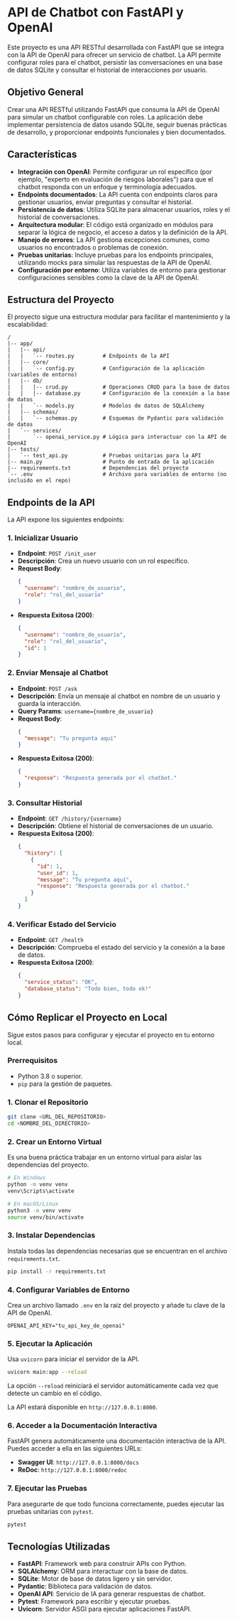 # API de Chatbot con FastAPI y OpenAI

Este proyecto es una API RESTful desarrollada con FastAPI que se integra con la API de OpenAI para ofrecer un servicio de chatbot. La API permite configurar roles para el chatbot, persistir las conversaciones en una base de datos SQLite y consultar el historial de interacciones por usuario.

## Objetivo General

Crear una API RESTful utilizando FastAPI que consuma la API de OpenAI para simular un chatbot configurable con roles. La aplicación debe implementar persistencia de datos usando SQLite, seguir buenas prácticas de desarrollo, y proporcionar endpoints funcionales y bien documentados.

## Características

- **Integración con OpenAI**: Permite configurar un rol específico (por ejemplo, "experto en evaluación de riesgos laborales") para que el chatbot responda con un enfoque y terminología adecuados.
- **Endpoints documentados**: La API cuenta con endpoints claros para gestionar usuarios, enviar preguntas y consultar el historial.
- **Persistencia de datos**: Utiliza SQLite para almacenar usuarios, roles y el historial de conversaciones.
- **Arquitectura modular**: El código está organizado en módulos para separar la lógica de negocio, el acceso a datos y la definición de la API.
- **Manejo de errores**: La API gestiona excepciones comunes, como usuarios no encontrados o problemas de conexión.
- **Pruebas unitarias**: Incluye pruebas para los endpoints principales, utilizando mocks para simular las respuestas de la API de OpenAI.
- **Configuración por entorno**: Utiliza variables de entorno para gestionar configuraciones sensibles como la clave de la API de OpenAI.

## Estructura del Proyecto

El proyecto sigue una estructura modular para facilitar el mantenimiento y la escalabilidad:

```
/
|-- app/
|   |-- api/
|   |   `-- routes.py         # Endpoints de la API
|   |-- core/
|   |   `-- config.py         # Configuración de la aplicación (variables de entorno)
|   |-- db/
|   |   |-- crud.py           # Operaciones CRUD para la base de datos
|   |   |-- database.py       # Configuración de la conexión a la base de datos
|   |   `-- models.py         # Modelos de datos de SQLAlchemy
|   |-- schemas/
|   |   `-- schemas.py        # Esquemas de Pydantic para validación de datos
|   `-- services/
|       `-- openai_service.py # Lógica para interactuar con la API de OpenAI
|-- tests/
|   `-- test_api.py           # Pruebas unitarias para la API
|-- main.py                   # Punto de entrada de la aplicación
|-- requirements.txt          # Dependencias del proyecto
`-- .env                      # Archivo para variables de entorno (no incluido en el repo)
```

## Endpoints de la API

La API expone los siguientes endpoints:

### 1. Inicializar Usuario

- **Endpoint**: `POST /init_user`
- **Descripción**: Crea un nuevo usuario con un rol específico.
- **Request Body**:
  ```json
  {
    "username": "nombre_de_usuario",
    "role": "rol_del_usuario"
  }
  ```
- **Respuesta Exitosa (200)**:
  ```json
  {
    "username": "nombre_de_usuario",
    "role": "rol_del_usuario",
    "id": 1
  }
  ```

### 2. Enviar Mensaje al Chatbot

- **Endpoint**: `POST /ask`
- **Descripción**: Envía un mensaje al chatbot en nombre de un usuario y guarda la interacción.
- **Query Params**: `username={nombre_de_usuario}`
- **Request Body**:
  ```json
  {
    "message": "Tu pregunta aquí"
  }
  ```
- **Respuesta Exitosa (200)**:
  ```json
  {
    "response": "Respuesta generada por el chatbot."
  }
  ```

### 3. Consultar Historial

- **Endpoint**: `GET /history/{username}`
- **Descripción**: Obtiene el historial de conversaciones de un usuario.
- **Respuesta Exitosa (200)**:
  ```json
  {
    "history": [
      {
        "id": 1,
        "user_id": 1,
        "message": "Tu pregunta aquí",
        "response": "Respuesta generada por el chatbot."
      }
    ]
  }
  ```

### 4. Verificar Estado del Servicio

- **Endpoint**: `GET /health`
- **Descripción**: Comprueba el estado del servicio y la conexión a la base de datos.
- **Respuesta Exitosa (200)**:
  ```json
  {
    "service_status": "OK",
    "database_status": "Todo bien, todo ok!"
  }
  ```

## Cómo Replicar el Proyecto en Local

Sigue estos pasos para configurar y ejecutar el proyecto en tu entorno local.

### Prerrequisitos

- Python 3.8 o superior.
- `pip` para la gestión de paquetes.

### 1. Clonar el Repositorio

```bash
git clone <URL_DEL_REPOSITORIO>
cd <NOMBRE_DEL_DIRECTORIO>
```

### 2. Crear un Entorno Virtual

Es una buena práctica trabajar en un entorno virtual para aislar las dependencias del proyecto.

```bash
# En Windows
python -m venv venv
venv\Scripts\activate

# En macOS/Linux
python3 -m venv venv
source venv/bin/activate
```

### 3. Instalar Dependencias

Instala todas las dependencias necesarias que se encuentran en el archivo `requirements.txt`.

```bash
pip install -r requirements.txt
```

### 4. Configurar Variables de Entorno

Crea un archivo llamado `.env` en la raíz del proyecto y añade tu clave de la API de OpenAI.

```
OPENAI_API_KEY="tu_api_key_de_openai"
```

### 5. Ejecutar la Aplicación

Usa `uvicorn` para iniciar el servidor de la API.

```bash
uvicorn main:app --reload
```

La opción `--reload` reiniciará el servidor automáticamente cada vez que detecte un cambio en el código.

La API estará disponible en `http://127.0.0.1:8000`.

### 6. Acceder a la Documentación Interactiva

FastAPI genera automáticamente una documentación interactiva de la API. Puedes acceder a ella en las siguientes URLs:

- **Swagger UI**: `http://127.0.0.1:8000/docs`
- **ReDoc**: `http://127.0.0.1:8000/redoc`

### 7. Ejecutar las Pruebas

Para asegurarte de que todo funciona correctamente, puedes ejecutar las pruebas unitarias con `pytest`.

```bash
pytest
```

## Tecnologías Utilizadas

- **FastAPI**: Framework web para construir APIs con Python.
- **SQLAlchemy**: ORM para interactuar con la base de datos.
- **SQLite**: Motor de base de datos ligero y sin servidor.
- **Pydantic**: Biblioteca para validación de datos.
- **OpenAI API**: Servicio de IA para generar respuestas de chatbot.
- **Pytest**: Framework para escribir y ejecutar pruebas.
- **Uvicorn**: Servidor ASGI para ejecutar aplicaciones FastAPI.

